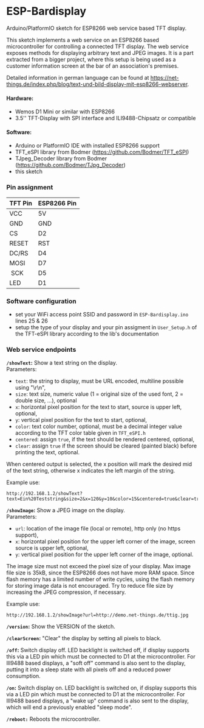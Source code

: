 # ESP-Bardisplay

Arduino/PlatformIO sketch for ESP8266 web service based TFT display.

This sketch implements a web service on an ESP8266 based microcontroller for controlling a connected TFT display.
The web service exposes methods for displaying arbitrary text and JPEG images.
It is a part extracted from a bigger project, where this setup is being used as a customer information screen at the bar of an association's premises.

Detailed information in german language can be found at https://net-things.de/index.php/blog/text-und-bild-display-mit-esp8266-webserver.

#### Hardware:

* Wemos D1 Mini or similar with ESP8266
* 3.5'' TFT-Display with SPI interface and ILI9488-Chipsatz or compatible

#### Software:

* Arduino or PlatformIO IDE with installed ESP8266 support
* TFT_eSPI library from Bodmer (https://github.com/Bodmer/TFT_eSPI)
* TJpeg_Decoder library from Bodmer (https://github.com/Bodmer/TJpg_Decoder)
* this sketch

### Pin assignment

| TFT Pin |	ESP8266 Pin |
| ------- | ----------- |
| VCC |	5V |
| GND |	GND |
| CS |	D2 |
| RESET |	RST |
| DC/RS |	D4 |
| MOSI | D7 |
| SCK |	D5 |
| LED |	D1 |

### Software configuration

* set your WiFi access point SSID and password in `ESP-Bardisplay.ino` lines 25 & 26
* setup the type of your display and your pin assigment in `User_Setup.h` of the TFT-eSPI library according to the lib's documentation

### Web service endpoints

**`/showText`:**
Show a text string on the display.   
Parameters:
* `text`: the string to display, must be URL encoded, multiline possible using "\r\n",
* `size`: text size, numeric value (1 = original size of the used font, 2 = double size, ...), optional
* `x`: horizontal pixel position for the text to start, source is upper left, optional,
* `y`: vertical pixel position for the text to start, optional,
* `color`: text color number, optional, must be a decimal integer value according to the TFT color table given in `TFT_eSPI.h`
* `centered`: assign `true`, if the text should be rendered centered, optional,
* `clear`: assign `true` if the screen should be cleared (painted black) before printing the text, optional.

When centered output is selected, the x position will mark the desired mid of the text string, otherwise x indicates the left margin of the string.

Example use:   

    http://192.168.1.2/showText?text=Ein%20Teststring&size=2&x=120&y=10&color=15&centered=true&clear=true
  
**`/showImage`:**
Show a JPEG image on the display.   
Parameters:
* `url`: location of the image file (local or remote), http only (no https support),
* `x`: horizontal pixel position for the upper left corner of the image, screen source is upper left, optional,
* `y`: vertical pixel position for the upper left corner of the image, optional.

The image size must not exceed the pixel size of your display. Max image file size is 35kB, since the ESP8266 does not have more RAM space. Since flash memory has a limited number of write cycles, using the flash memory for storing image data is not encouraged. Try to reduce file size by increasing the JPEG compression, if necessary.

Example use:

    http://192.168.1.2/showImage?url=http://demo.net-things.de/ttig.jpg
    
**`/version`:**
Show the VERSION of the sketch.

**`/clearScreen`:**
"Clear" the display by setting all pixels to black.

**`/off`:**
Switch display off. LED backlight is switched off, if display supports this via a LED pin which must be connected to D1 at the microcontroller. For IlI9488 based displays, a "soft off" command is also sent to the display, putting it into a sleep state with all pixels off and a reduced power consumption.

**`/on`:**
Switch display on. LED backlight is switched on, if display supports this via a LED pin which must be connected to D1 at the microcontroller. For IlI9488 based displays, a "wake up" command is also sent to the display, which will end a previously enabled "sleep mode".

**`/reboot:`**
Reboots the microcontroller.
